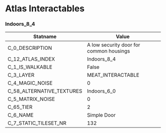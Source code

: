 

# Atlas Interactables





### Indoors_8_4
| Statname | Value | 
|  --  |  --  | 
| C_0_DESCRIPTION | A low security door for common housings | 
| C_12_ATLAS_INDEX | Indoors_8_4 | 
| C_1_IS_WALKABLE | False | 
| C_3_LAYER | MEAT_INTERACTABLE | 
| C_4_MAGIC_NOISE | 0 | 
| C_58_ALTERNATIVE_TEXTURES | Indoors_6_0 | 
| C_5_MATRIX_NOISE | 0 | 
| C_65_TIER | 2 | 
| C_6_NAME | Simple Door | 
| C_7_STATIC_TILESET_NR | 132 | 

